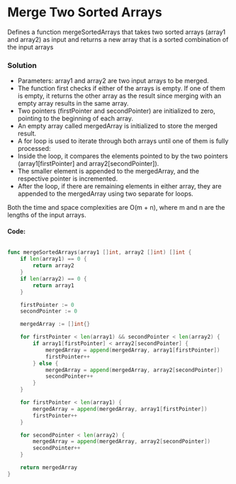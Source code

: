 
# Merge Two Sorted Arrays

Defines a function mergeSortedArrays that takes two sorted arrays (array1 and array2) as input and returns a new array that is a sorted combination of the input arrays

  
### Solution
- Parameters: array1 and array2 are two input arrays to be merged.
- The function first checks if either of the arrays is empty. If one of them is empty, it returns the other array as the result since merging with an empty array results in the same array.
- Two pointers (firstPointer and secondPointer) are initialized to zero, pointing to the beginning of each array.
- An empty array called mergedArray is initialized to store the merged result.
- A for loop is used to iterate through both arrays until one of them is fully processed:
- Inside the loop, it compares the elements pointed to by the two pointers (array1[firstPointer] and array2[secondPointer]).
- The smaller element is appended to the mergedArray, and the respective pointer is incremented.
- After the loop, if there are remaining elements in either array, they are appended to the mergedArray using two separate for loops.


Both the time and space complexities are O(m + n), where m and n are the lengths of the input arrays.


  

#### Code:

```go

func mergeSortedArrays(array1 []int, array2 []int) []int {
	if len(array1) == 0 {
		return array2
	}
	if len(array2) == 0 {
		return array1
	}

	firstPointer := 0
	secondPointer := 0

	mergedArray := []int{}

	for firstPointer < len(array1) && secondPointer < len(array2) {
		if array1[firstPointer] < array2[secondPointer] {
			mergedArray = append(mergedArray, array1[firstPointer])
			firstPointer++
		} else {
			mergedArray = append(mergedArray, array2[secondPointer])
			secondPointer++
		}
	}

	for firstPointer < len(array1) {
		mergedArray = append(mergedArray, array1[firstPointer])
		firstPointer++
	}

	for secondPointer < len(array2) {
		mergedArray = append(mergedArray, array2[secondPointer])
		secondPointer++
	}

	return mergedArray
}
```